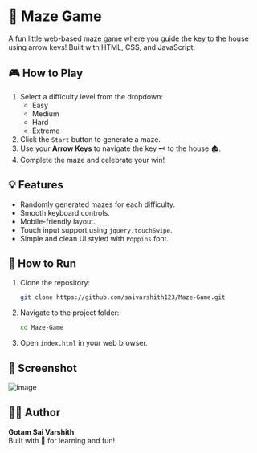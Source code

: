 # 🧩 Maze Game

A fun little web-based maze game where you guide the key to the house using arrow keys! Built with HTML, CSS, and JavaScript.

## 🎮 How to Play

1. Select a difficulty level from the dropdown:
   - Easy
   - Medium
   - Hard
   - Extreme
2. Click the `Start` button to generate a maze.
3. Use your **Arrow Keys** to navigate the key 🗝️ to the house 🏠.
4. Complete the maze and celebrate your win!

## 💡 Features

- Randomly generated mazes for each difficulty.
- Smooth keyboard controls.
- Mobile-friendly layout.
- Touch input support using `jquery.touchSwipe`.
- Simple and clean UI styled with `Poppins` font.

## 🚀 How to Run

1. Clone the repository:
    ```bash
    git clone https://github.com/saivarshith123/Maze-Game.git
    ```
2. Navigate to the project folder:
    ```bash
    cd Maze-Game
    ```
3. Open `index.html` in your web browser.

## 📸 Screenshot

![image](https://github.com/user-attachments/assets/c934aac3-a134-4be1-90be-e007baa16ea7)


## 👨‍💻 Author

**Gotam Sai Varshith**  
Built with 💖 for learning and fun!
